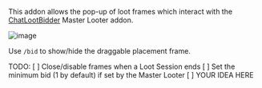 This addon allows the pop-up of loot frames which interact with the [ChatLootBidder](https://github.com/trumpetx/ChatLootBidder)  Master Looter addon.

![image](https://github.com/trumpetx/NotChatLootBidder/assets/115343/425413b5-f34d-415a-b8e6-77a32354ec41)


Use `/bid` to show/hide the draggable placement frame.


TODO:
[ ] Close/disable frames when a Loot Session ends
[ ] Set the minimum bid (1 by default) if set by the Master Looter
[ ] YOUR IDEA HERE
